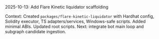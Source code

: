 2025-10-13: Add Flare Kinetic liquidator scaffolding

Context: Created `packages/flare-kinetic-liquidator` with Hardhat config, Solidity executor, TS adapters/services, Windows-safe scripts. Added minimal ABIs. Updated root scripts. Next: integrate bot main loop and subgraph candidate ingestion.


